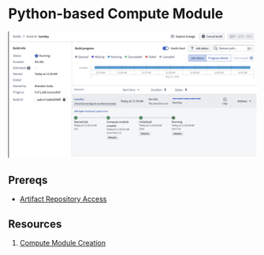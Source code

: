 # Python-based Compute Module
![](static/build_screen.png)

## Prereqs
* [Artifact Repository Access](/../artifact-registry.md)

## Resources
1) [Compute Module Creation](./creating_computemodule.md)